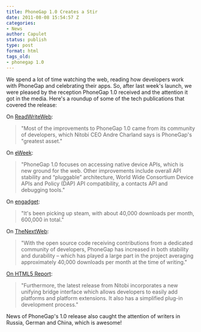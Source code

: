 ```yaml
---
title: PhoneGap 1.0 Creates a Stir
date: 2011-08-08 15:54:57 Z
categories:
- News
author: Capulet
status: publish
type: post
format: html
tags_old:
- phonegap 1.0
---
```


We spend a lot of time watching the web, reading how developers work with PhoneGap and celebrating their apps. So, after last week's launch, we were pleased by the reception PhoneGap 1.0 received and the attention it got in the media. Here's a roundup of some of the tech publications that covered the release:

On [ReadWriteWeb](http://www.readwriteweb.com/mobile/2011/07/phonegap-1-0-launches-today.php):

> "Most of the improvements to PhoneGap 1.0 came from its community of developers, which Nitobi CEO Andre Charland says is PhoneGap's "greatest asset."

On [eWeek](http://www.eweek.com/c/a/Application-Development/Nitobi-Launches-PhoneGap-10-633395/):

> "PhoneGap 1.0 focuses on accessing native device APIs, which is new ground for the web. Other improvements include overall API stability and “pluggable” architecture, World Wide Consortium Device APIs and Policy (DAP) API compatibility, a contacts API and debugging tools."

On [engadget](http://www.google.com/url?q=http%3A%2F%2Fwww.engadget.com%2F2011%2F08%2F01%2Fphonegap-1-0-lets-devs-write-apps-for-six-platforms-wp7-not-inc%2F&sa=D&sntz=1&usg=AFQjCNH63TMDHbcbwBPRfozbNsrIuUyeSg):

> "It's been picking up steam, with about 40,000 downloads per month, 600,000 in total."

On [TheNextWeb](http://thenextweb.com/ca/2011/07/30/phonegap-is-a-swiss-army-knife-for-mobile-app-developers/):

> "With the open source code receiving contributions from a dedicated community of developers, PhoneGap has increased in both stability and durability – which has played a large part in the project averaging approximately 40,000 downloads per month at the time of writing."

[On HTML5 Report](http://www.google.com/url?q=http%3A%2F%2Fhtml5.tmcnet.com%2Ftopics%2Fhtml5%2Farticles%2F203139-nitobi-inc-announces-release-phonegap-10-first-ever.htm&sa=D&sntz=1&usg=AFQjCNGIIrujWA9Rmy2BJP9EiybV9WDpqQ):

> "Furthermore, the latest release from Nitobi incorporates a new unifying bridge interface which allows developers to easily add platforms and platform extensions. It also has a simplified plug-in development process."

News of PhoneGap's 1.0 release also caught the attention of writers in Russia, German and China, which is awesome!
